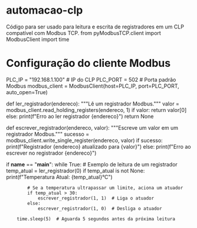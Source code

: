 # automacao-clp
 Código para ser usado para leitura e escrita de registradores em um CLP compatível com Modbus TCP.
from pyModbusTCP.client import ModbusClient
import time

# Configuração do cliente Modbus
PLC_IP = "192.168.1.100"  # IP do CLP
PLC_PORT = 502  # Porta padrão Modbus
modbus_client = ModbusClient(host=PLC_IP, port=PLC_PORT, auto_open=True)

def ler_registrador(endereco):
    """Lê um registrador Modbus."""
    valor = modbus_client.read_holding_registers(endereco, 1)
    if valor:
        return valor[0]
    else:
        print(f"Erro ao ler registrador {endereco}")
        return None

def escrever_registrador(endereco, valor):
    """Escreve um valor em um registrador Modbus."""
    sucesso = modbus_client.write_single_register(endereco, valor)
    if sucesso:
        print(f"Registrador {endereco} atualizado para {valor}")
    else:
        print(f"Erro ao escrever no registrador {endereco}")

if __name__ == "__main__":
    while True:
        # Exemplo de leitura de um registrador
        temp_atual = ler_registrador(0)
        if temp_atual is not None:
            print(f"Temperatura Atual: {temp_atual}°C")

            # Se a temperatura ultrapassar um limite, aciona um atuador
            if temp_atual > 30:
                escrever_registrador(1, 1)  # Liga o atuador
            else:
                escrever_registrador(1, 0)  # Desliga o atuador

        time.sleep(5)  # Aguarda 5 segundos antes da próxima leitura
